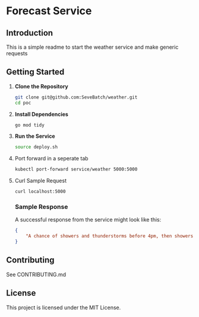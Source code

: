 # Forecast Service

## Introduction
This is a simple readme to start the weather service and make generic requests

## Getting Started

1. **Clone the Repository**
    ```bash
    git clone git@github.com:SeveBatch/weather.git
    cd poc
    ```

2. **Install Dependencies**
    ```bash
    go mod tidy
    ```

3. **Run the Service**
    ```bash
    source deploy.sh
    ```

4. Port forward in a seperate tab
    ```bash 
    kubectl port-forward service/weather 5000:5000
    ```

5. Curl Sample Request
    ```bash 
    curl localhost:5000
    ```

    ### Sample Response
    A successful response from the service might look like this:

    ```json
    {
        "A chance of showers and thunderstorms before 4pm, then showers and thunderstorms likely. Mostly sunny. High near 54, with temperatures falling to around 49 in the afternoon. West wind around 14 mph, with gusts as high as 21 mph. Chance of precipitation is 70%."
    }
    ```

## Contributing
See CONTRIBUTING.md

## License
This project is licensed under the MIT License.